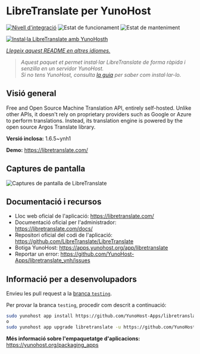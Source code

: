 <!--
N.B.: Aquest README ha estat generat automàticament per <https://github.com/YunoHost/apps/tree/master/tools/readme_generator>
NO s'ha de modificar manualment.
-->

# LibreTranslate per YunoHost

[![Nivell d'integració](https://apps.yunohost.org/badge/integration/libretranslate)](https://ci-apps.yunohost.org/ci/apps/libretranslate/)
![Estat de funcionament](https://apps.yunohost.org/badge/state/libretranslate)
![Estat de manteniment](https://apps.yunohost.org/badge/maintained/libretranslate)

[![Instal·la LibreTranslate amb YunoHosth](https://install-app.yunohost.org/install-with-yunohost.svg)](https://install-app.yunohost.org/?app=libretranslate)

*[Llegeix aquest README en altres idiomes.](./ALL_README.md)*

> *Aquest paquet et permet instal·lar LibreTranslate de forma ràpida i senzilla en un servidor YunoHost.*  
> *Si no tens YunoHost, consulta [la guia](https://yunohost.org/install) per saber com instal·lar-lo.*

## Visió general

Free and Open Source Machine Translation API, entirely self-hosted. Unlike other APIs, it doesn't rely on proprietary providers such as Google or Azure to perform translations. Instead, its translation engine is powered by the open source Argos Translate library.


**Versió inclosa:** 1.6.5~ynh1

**Demo:** <https://libretranslate.com/>

## Captures de pantalla

![Captures de pantalla de LibreTranslate](./doc/screenshots/screenshot.png)

## Documentació i recursos

- Lloc web oficial de l'aplicació: <https://libretranslate.com/>
- Documentació oficial per l'administrador: <https://libretranslate.com/docs/>
- Repositori oficial del codi de l'aplicació: <https://github.com/LibreTranslate/LibreTranslate>
- Botiga YunoHost: <https://apps.yunohost.org/app/libretranslate>
- Reportar un error: <https://github.com/YunoHost-Apps/libretranslate_ynh/issues>

## Informació per a desenvolupadors

Envieu les pull request a la [branca `testing`](https://github.com/YunoHost-Apps/libretranslate_ynh/tree/testing).

Per provar la branca `testing`, procedir com descrit a continuació:

```bash
sudo yunohost app install https://github.com/YunoHost-Apps/libretranslate_ynh/tree/testing --debug
o
sudo yunohost app upgrade libretranslate -u https://github.com/YunoHost-Apps/libretranslate_ynh/tree/testing --debug
```

**Més informació sobre l'empaquetatge d'aplicacions:** <https://yunohost.org/packaging_apps>
